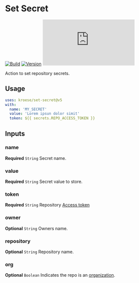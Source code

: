 # Set Secret
[![Build](https://github.com/kroese/set-secret/actions/workflows/build.yml/badge.svg)](https://github.com/kroese/set-secret/actions/workflows/build.yml)
[![Version](https://img.shields.io/github/v/tag/kroese/set-secret?label=version&color=066da5)](https://github.com/kroese/set-secret/)
[![Size](https://img.shields.io/github/size/kroese/set-secret/dist/index.js?branch=release/v5&label=size&color=066da5)](https://github.com/kroese/set-secret/)

Action to set repository secrets.

## Usage

```YAML
uses: kroese/set-secret@v5
with:
  name: 'MY_SECRET'
  value: 'Lorem ipsun dolor simit'
  token: ${{ secrets.REPO_ACCESS_TOKEN }}
```

## Inputs

### name

**Required** `String` Secret name.

### value

**Required** `String` Secret value to store.

### token

**Required** `String` Repository [Access token](https://docs.github.com/en/github/authenticating-to-github/creating-a-personal-access-token)

### owner

**Optional** `String` Owners name.

### repository

**Optional** `String` Repository name.

### org

**Optional** `Boolean` Indicates the repo is an [organization](https://docs.github.com/en/github/setting-up-and-managing-organizations-and-teams/about-organizations).

